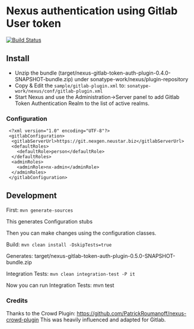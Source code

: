 # Nexus authentication using Gitlab User token 
[![Build Status](https://travis-ci.org/jdamick/nexus-gitlab-token-auth-plugin.svg?branch=master)](https://travis-ci.org/jdamick/nexus-gitlab-token-auth-plugin)

## Install

* Unzip the bundle (target/nexus-gitlab-token-auth-plugin-0.4.0-SNAPSHOT-bundle.zip) under sonatype-work/nexus/plugin-repository
* Copy & Edit the `sample/gitlab-plugin.xml` to: `sonatype-work/nexus/conf/gitlab-plugin.xml`
* Start Nexus and use the Administration->Server panel to add Gitlab Token Authentication Realm to the list of active realms.

### Configuration

```
 <?xml version="1.0" encoding="UTF-8"?>
 <gitlabConfiguration>
  <gitlabServerUrl>https://git.nexgen.neustar.biz</gitlabServerUrl>
  <defaultRoles>
    <defaultRole>person</defaultRole>
  </defaultRoles>
  <adminRoles>
    <adminRole>nx-admin</adminRole>
  </adminRoles>
 </gitlabConfiguration>
```


## Development

First: `mvn generate-sources`

This generates Configuration stubs

Then you can make changes using the configuration classes.

Build:  `mvn clean install -DskipTests=true`

Generates: target/nexus-gitlab-token-auth-plugin-0.5.0-SNAPSHOT-bundle.zip

Integration Tests: `mvn clean integration-test -P it`

Now you can run Integration Tests: mvn test

### Credits

Thanks to the Crowd Plugin:
https://github.com/PatrickRoumanoff/nexus-crowd-plugin
This was heavily influenced and adapted for Gitlab.

